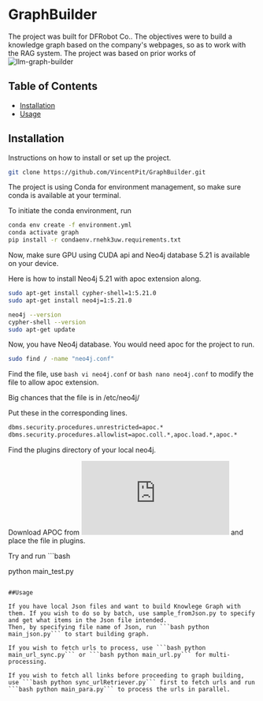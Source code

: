 # GraphBuilder

The project was built for DFRobot Co.. The objectives were to build a knowledge graph based on the company's webpages, so as to work with the RAG system. 
The project was based on prior works of ![llm-graph-builder](https://github.com/BinNong/llm-graph-builder.git)

## Table of Contents

- [Installation](#installation)
- [Usage](#usage)


## Installation

Instructions on how to install or set up the project.

```bash
git clone https://github.com/VincentPit/GraphBuilder.git
```
The project is using Conda for environment management, so make sure conda is available at your terminal.

To initiate the conda environment, run 

```bash 
conda env create -f environment.yml
conda activate graph
pip install -r condaenv.rnehk3uw.requirements.txt
```

Now, make sure GPU using CUDA api and Neo4j database 5.21 is available on your device. 

Here is how to install Neo4j 5.21 with apoc extension along. 
```bash 
sudo apt-get install cypher-shell=1:5.21.0
sudo apt-get install neo4j=1:5.21.0

neo4j --version
cypher-shell --version
sudo apt-get update
```
Now, you have Neo4j database. You would need apoc for the project to run. 

```bash 
sudo find / -name "neo4j.conf"
```

Find the file, use ```bash vi neo4j.conf``` or ```bash nano neo4j.conf``` to modify the file to allow apoc extension. 

Big chances that the file is in /etc/neo4j/

Put these in the corresponding lines. 

```bash 
dbms.security.procedures.unrestricted=apoc.*
dbms.security.procedures.allowlist=apoc.coll.*,apoc.load.*,apoc.*
```
Find the plugins directory of your local neo4j. 

Download APOC from ![here](https://github.com/neo4j/apoc/releases/download/5.21.0/apoc-5.21.0-core.jar) and place the file in plugins. 

Try and run ```bash 

python main_test.py

``` to see if any error pops up. Solve them before proceed.

##Usage

If you have local Json files and want to build Knowlege Graph with them. If you wish to do so by batch, use sample_fromJson.py to specify and get what items in the Json file intended.
Then, by specifying file name of Json, run ```bash python main_json.py``` to start building graph. 

If you wish to fetch urls to process, use ```bash python main_url_sync.py``` or ```bash python main_url.py``` for multi-processing. 

If you wish to fetch all links before proceeding to graph building, use ```bash python sync_urlRetriever.py``` first to fetch urls and run ```bash python main_para.py``` to process the urls in parallel. 
